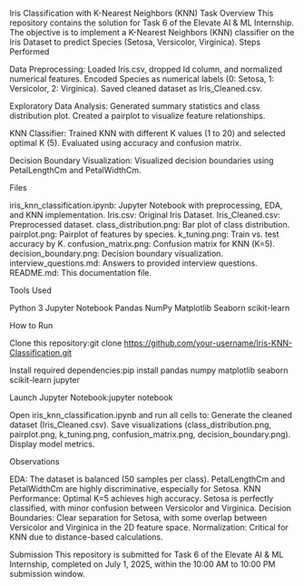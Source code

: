 Iris Classification with K-Nearest Neighbors (KNN)
Task Overview
This repository contains the solution for Task 6 of the Elevate AI & ML Internship. The objective is to implement a K-Nearest Neighbors (KNN) classifier on the Iris Dataset to predict Species (Setosa, Versicolor, Virginica).
Steps Performed

Data Preprocessing:
Loaded Iris.csv, dropped Id column, and normalized numerical features.
Encoded Species as numerical labels (0: Setosa, 1: Versicolor, 2: Virginica).
Saved cleaned dataset as Iris_Cleaned.csv.


Exploratory Data Analysis:
Generated summary statistics and class distribution plot.
Created a pairplot to visualize feature relationships.


KNN Classifier:
Trained KNN with different K values (1 to 20) and selected optimal K (5).
Evaluated using accuracy and confusion matrix.


Decision Boundary Visualization:
Visualized decision boundaries using PetalLengthCm and PetalWidthCm.



Files

iris_knn_classification.ipynb: Jupyter Notebook with preprocessing, EDA, and KNN implementation.
Iris.csv: Original Iris Dataset.
Iris_Cleaned.csv: Preprocessed dataset.
class_distribution.png: Bar plot of class distribution.
pairplot.png: Pairplot of features by species.
k_tuning.png: Train vs. test accuracy by K.
confusion_matrix.png: Confusion matrix for KNN (K=5).
decision_boundary.png: Decision boundary visualization.
interview_questions.md: Answers to provided interview questions.
README.md: This documentation file.

Tools Used

Python 3
Jupyter Notebook
Pandas
NumPy
Matplotlib
Seaborn
scikit-learn

How to Run

Clone this repository:git clone https://github.com/your-username/Iris-KNN-Classification.git


Install required dependencies:pip install pandas numpy matplotlib seaborn scikit-learn jupyter


Launch Jupyter Notebook:jupyter notebook


Open iris_knn_classification.ipynb and run all cells to:
Generate the cleaned dataset (Iris_Cleaned.csv).
Save visualizations (class_distribution.png, pairplot.png, k_tuning.png, confusion_matrix.png, decision_boundary.png).
Display model metrics.



Observations

EDA: The dataset is balanced (50 samples per class). PetalLengthCm and PetalWidthCm are highly discriminative, especially for Setosa.
KNN Performance: Optimal K=5 achieves high accuracy. Setosa is perfectly classified, with minor confusion between Versicolor and Virginica.
Decision Boundaries: Clear separation for Setosa, with some overlap between Versicolor and Virginica in the 2D feature space.
Normalization: Critical for KNN due to distance-based calculations.

Submission
This repository is submitted for Task 6 of the Elevate AI & ML Internship, completed on July 1, 2025, within the 10:00 AM to 10:00 PM submission window.
